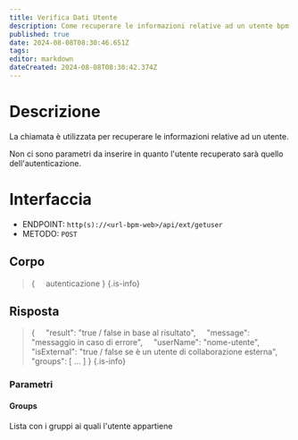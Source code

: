 ```yaml
---
title: Verifica Dati Utente
description: Come recuperare le informazioni relative ad un utente bpm
published: true
date: 2024-08-08T08:30:46.651Z
tags: 
editor: markdown
dateCreated: 2024-08-08T08:30:42.374Z
---
```


# Descrizione
La chiamata è utilizzata per recuperare le informazioni relative ad un utente.

Non ci sono parametri da inserire in quanto l'utente recuperato sarà quello dell'autenticazione.

# Interfaccia
- ENDPOINT: `http(s)://<url-bpm-web>/api/ext/getuser`
- METODO:	`POST`

## Corpo
> {
> &nbsp;&nbsp;&nbsp; autenticazione
> }
{.is-info}

## Risposta
> {
> &nbsp;&nbsp;&nbsp; "result": "true / false in base al risultato",
> &nbsp;&nbsp;&nbsp; "message": "messaggio in caso di errore",
> &nbsp;&nbsp;&nbsp; "userName": "nome-utente",
> &nbsp;&nbsp;&nbsp; "isExternal": "true / false se è un utente di collaborazione esterna",
> &nbsp;&nbsp;&nbsp; "groups": [ ... ]
> }
{.is-info}

### Parametri

#### Groups
Lista con i gruppi ai quali l'utente appartiene